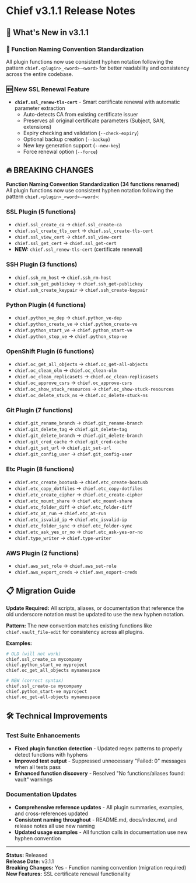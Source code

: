 # Chief v3.1.1 Release Notes

## 🚀 What's New in v3.1.1

### 🔧 Function Naming Convention Standardization

All plugin functions now use consistent hyphen notation following the pattern `chief.<plugin>_<word>-<word>` for better readability and consistency across the entire codebase.

### 🆕 New SSL Renewal Feature

- **`chief.ssl_renew-tls-cert`** - Smart certificate renewal with automatic parameter extraction
  - Auto-detects CA from existing certificate issuer
  - Preserves all original certificate parameters (Subject, SAN, extensions)
  - Expiry checking and validation (`--check-expiry`)
  - Optional backup creation (`--backup`)
  - New key generation support (`--new-key`)
  - Force renewal option (`--force`)

## 🔥 BREAKING CHANGES

**Function Naming Convention Standardization (34 functions renamed)**  
All plugin functions now use consistent hyphen notation following the pattern `chief.<plugin>_<word>-<word>`:

### SSL Plugin (5 functions)

- `chief.ssl_create_ca` → `chief.ssl_create-ca`
- `chief.ssl_create_tls_cert` → `chief.ssl_create-tls-cert`
- `chief.ssl_view_cert` → `chief.ssl_view-cert`
- `chief.ssl_get_cert` → `chief.ssl_get-cert`
- **NEW:** `chief.ssl_renew-tls-cert` (certificate renewal)

### SSH Plugin (3 functions)

- `chief.ssh_rm_host` → `chief.ssh_rm-host`
- `chief.ssh_get_publickey` → `chief.ssh_get-publickey`
- `chief.ssh_create_keypair` → `chief.ssh_create-keypair`

### Python Plugin (4 functions)

- `chief.python_ve_dep` → `chief.python_ve-dep`
- `chief.python_create_ve` → `chief.python_create-ve`
- `chief.python_start_ve` → `chief.python_start-ve`
- `chief.python_stop_ve` → `chief.python_stop-ve`

### OpenShift Plugin (6 functions)

- `chief.oc_get_all_objects` → `chief.oc_get-all-objects`
- `chief.oc_clean_olm` → `chief.oc_clean-olm`
- `chief.oc_clean_replicasets` → `chief.oc_clean-replicasets`
- `chief.oc_approve_csrs` → `chief.oc_approve-csrs`
- `chief.oc_show_stuck_resources` → `chief.oc_show-stuck-resources`
- `chief.oc_delete_stuck_ns` → `chief.oc_delete-stuck-ns`

### Git Plugin (7 functions)

- `chief.git_rename_branch` → `chief.git_rename-branch`
- `chief.git_delete_tag` → `chief.git_delete-tag`
- `chief.git_delete_branch` → `chief.git_delete-branch`
- `chief.git_cred_cache` → `chief.git_cred-cache`
- `chief.git_set_url` → `chief.git_set-url`
- `chief.git_config_user` → `chief.git_config-user`

### Etc Plugin (8 functions)

- `chief.etc_create_bootusb` → `chief.etc_create-bootusb`
- `chief.etc_copy_dotfiles` → `chief.etc_copy-dotfiles`
- `chief.etc_create_cipher` → `chief.etc_create-cipher`
- `chief.etc_mount_share` → `chief.etc_mount-share`
- `chief.etc_folder_diff` → `chief.etc_folder-diff`
- `chief.etc_at_run` → `chief.etc_at-run`
- `chief.etc_isvalid_ip` → `chief.etc_isvalid-ip`
- `chief.etc_folder_sync` → `chief.etc_folder-sync`
- `chief.etc_ask_yes_or_no` → `chief.etc_ask-yes-or-no`
- `chief.type_writer` → `chief.type-writer`

### AWS Plugin (2 functions)

- `chief.aws_set_role` → `chief.aws_set-role`
- `chief.aws_export_creds` → `chief.aws_export-creds`

## 📋 Migration Guide

**Update Required:** All scripts, aliases, or documentation that reference the old underscore notation must be updated to use the new hyphen notation.

**Pattern:** The new convention matches existing functions like `chief.vault_file-edit` for consistency across all plugins.

**Examples:**

```bash
# OLD (will not work)
chief.ssl_create_ca mycompany
chief.python_start_ve myproject
chief.oc_get_all_objects mynamespace

# NEW (correct syntax)
chief.ssl_create-ca mycompany  
chief.python_start-ve myproject
chief.oc_get-all-objects mynamespace
```

## 🛠️ Technical Improvements

### Test Suite Enhancements

- **Fixed plugin function detection** - Updated regex patterns to properly detect functions with hyphens
- **Improved test output** - Suppressed unnecessary "Failed: 0" messages when all tests pass
- **Enhanced function discovery** - Resolved "No functions/aliases found: vault" warnings

### Documentation Updates

- **Comprehensive reference updates** - All plugin summaries, examples, and cross-references updated
- **Consistent naming throughout** - README.md, docs/index.md, and release notes all use new naming
- **Updated usage examples** - All function calls in documentation use new hyphen convention

---

**Status:** Released  
**Release Date:** v3.1.1  
**Breaking Changes:** Yes - Function naming convention (migration required)  
**New Features:** SSL certificate renewal functionality
